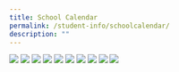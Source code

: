 ```yaml
---
title: School Calendar
permalink: /student-info/schoolcalendar/
description: ""
---
```

![](/images/2023%20School%20Calendar/0123Jan.jpg)
![](/images/2023%20School%20Calendar/0223Feb.jpg)
![](/images/2023%20School%20Calendar/0323Mar.jpg)
![](/images/2023%20School%20Calendar/0423Apr.jpg)
![](/images/2023%20School%20Calendar/0523May.jpg)
![](/images/2023%20School%20Calendar/0623Jun.jpg)
![](/images/2023%20School%20Calendar/0723Jul.jpg)
![](/images/2023%20School%20Calendar/0823Aug.jpg)
![](/images/2023%20School%20Calendar/0923Sep.jpg)
![](/images/2023%20School%20Calendar/0923Sep.jpg)